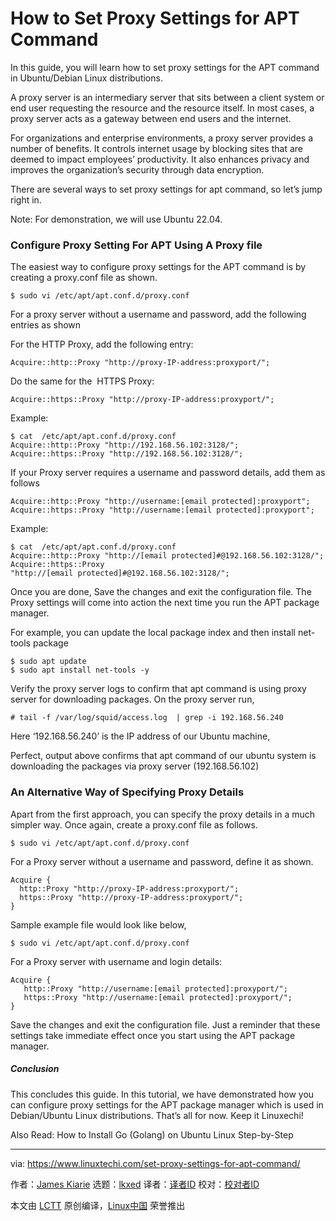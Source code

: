 [#]: subject: "How to Set Proxy Settings for APT Command"
[#]: via: "https://www.linuxtechi.com/set-proxy-settings-for-apt-command/"
[#]: author: "James Kiarie https://www.linuxtechi.com/author/james/"
[#]: collector: "lkxed"
[#]: translator: "geekpi"
[#]: reviewer: " "
[#]: publisher: " "
[#]: url: " "

How to Set Proxy Settings for APT Command
======

In this guide, you will learn how to set proxy settings for the APT command in Ubuntu/Debian Linux distributions.

A proxy server is an intermediary server that sits between a client system or end user requesting the resource and the resource itself. In most cases, a proxy server acts as a gateway between end users and the internet.

For organizations and enterprise environments, a proxy server provides a number of benefits. It controls internet usage by blocking sites that are deemed to impact employees’ productivity. It also enhances privacy and improves the organization’s security through data encryption.

There are several ways to set proxy settings for apt command, so let’s jump right in.

Note: For demonstration, we will use Ubuntu 22.04.

### Configure Proxy Setting For APT Using A Proxy file

The easiest way to configure proxy settings for the APT command is by creating a proxy.conf file as shown.

```
$ sudo vi /etc/apt/apt.conf.d/proxy.conf
```

For a proxy server without a username and password, add the following entries as shown

For the HTTP Proxy, add the following entry:

```
Acquire::http::Proxy "http://proxy-IP-address:proxyport/";
```

Do the same for the  HTTPS Proxy:

```
Acquire::https::Proxy "http://proxy-IP-address:proxyport/";
```

Example:

```
$ cat  /etc/apt/apt.conf.d/proxy.conf
Acquire::http::Proxy "http://192.168.56.102:3128/";
Acquire::https::Proxy "http://192.168.56.102:3128/";
```

If your Proxy server requires a username and password details, add them as follows

```
Acquire::http::Proxy "http://username:[email protected]:proxyport";
Acquire::https::Proxy "http://username:[email protected]:proxyport";
```

Example:

```
$ cat  /etc/apt/apt.conf.d/proxy.conf
Acquire::http::Proxy "http://[email protected]#@192.168.56.102:3128/";
Acquire::https::Proxy "http://[email protected]#@192.168.56.102:3128/";
```

Once you are done, Save the changes and exit the configuration file. The Proxy settings will come into action the next time you run the APT package manager.

For example, you can update the local package index and then install net-tools package

```
$ sudo apt update
$ sudo apt install net-tools -y
```

Verify the proxy server logs to confirm that apt command is using proxy server for downloading packages. On the proxy server run,

```
# tail -f /var/log/squid/access.log  | grep -i 192.168.56.240
```

Here ‘192.168.56.240’ is the IP address of our Ubuntu machine,

Perfect, output above confirms that apt command of our ubuntu system is downloading the packages via proxy server (192.168.56.102)

### An Alternative Way of Specifying Proxy Details

Apart from the first approach, you can specify the proxy details in a much simpler way. Once again, create a proxy.conf file as follows.

```
$ sudo vi /etc/apt/apt.conf.d/proxy.conf
```

For a Proxy server without a username and password, define it as shown.

```
Acquire {
  http::Proxy "http://proxy-IP-address:proxyport/";
  https::Proxy "http://proxy-IP-address:proxyport/";
}
```

Sample example file would look like below,

```
$ sudo vi /etc/apt/apt.conf.d/proxy.conf
```

For a Proxy server with username and login details:

```
Acquire {
   http::Proxy "http://username:[email protected]:proxyport/";
   https::Proxy "http://username:[email protected]:proxyport/";
}
```

Save the changes and exit the configuration file. Just a reminder that these settings take immediate effect once you start using the APT package manager.

##### Conclusion

This concludes this guide. In this tutorial, we have demonstrated how you can configure proxy settings for the APT package manager which is used in Debian/Ubuntu Linux distributions. That’s all for now. Keep it Linuxechi!

Also Read: How to Install Go (Golang) on Ubuntu Linux Step-by-Step

--------------------------------------------------------------------------------

via: https://www.linuxtechi.com/set-proxy-settings-for-apt-command/

作者：[James Kiarie][a]
选题：[lkxed][b]
译者：[译者ID](https://github.com/译者ID)
校对：[校对者ID](https://github.com/校对者ID)

本文由 [LCTT](https://github.com/LCTT/TranslateProject) 原创编译，[Linux中国](https://linux.cn/) 荣誉推出

[a]: https://www.linuxtechi.com/author/james/
[b]: https://github.com/lkxed/
